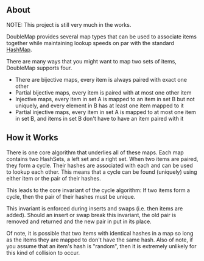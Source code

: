 ## About
NOTE: This project is still very much in the works.


DoubleMap provides several map types that can be used to associate
items together while maintaining lookup speeds on par with the
standard [HashMap](https://crates.io/crates/hashbrown).

There are many ways that you might want to map two sets of items,
DoubleMap supports four.
 - There are bijective maps, every item is always paired with exact one
 	 other
 - Partial bijective maps, every item is paired with at most one other
 	 item
 - Injective maps, every item in set A is mapped to an item in set B but
 	 not uniquely, and every element in B has at least one item mapped to
 	 it
 - Partial injective maps, every item in set A is mapped to at most one
 	 item in set B, and items in set B don't have to have an item paired
 	 with it

## How it Works
There is one core algorithm that underlies all of these maps. Each map
contains two HashSets, a left set and a right set. When two items are
paired, they form a cycle. Their hashes are associated with each and can
be used to lookup each other. This means that a cycle can be found
(uniquely) using either item or the pair of their hashes.

This leads to the core invariant of the cycle algorithm: If two items
form a cycle, then the pair of their hashes must be unique.

This invariant is enforced during inserts and swaps (i.e. then items are
added). Should an insert or swap break this invariant, the old pair is
removed and returned and the new pair in put in its place. 

Of note, it is possible that two items with identical hashes in a map so
long as the items they are mapped to don't have the same hash. Also of
note, if you assume that an item's hash is "random", then it is
extremely unlikely for this kind of collision to occur.


